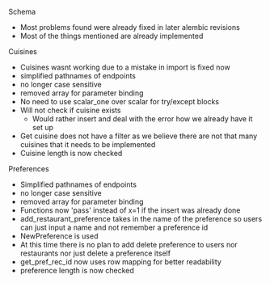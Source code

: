 Schema
* Most problems found were already fixed in later alembic revisions
* Most of the things mentioned are already implemented

Cuisines
* Cuisines wasnt working due to a mistake in import is fixed now
* simplified pathnames of endpoints
* no longer case sensitive
* removed array for parameter binding
* No need to use scalar_one over scalar for try/except blocks
* Will not check if cuisine exists
   * Would rather insert and deal with the error how we already have it set up
* Get cuisine does not have a filter as we believe there are not that many cuisines that it needs to be implemented
* Cuisine length is now checked

Preferences
* Simplified pathnames of endpoints
* no longer case sensitive
* removed array for parameter binding
* Functions now 'pass' instead of x=1 if the insert was already done
* add_restaurant_preference takes in the name of the preference so users can just input a name and not remember a preference id
* NewPreference is used
* At this time there is no plan to add delete preference to users nor restaurants nor just delete a preference itself
* get_pref_rec_id now uses row mapping for better readability
* preference length is now checked
